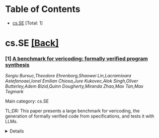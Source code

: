 <div id=toc></div>

# Table of Contents

- [cs.SE](#cs.SE) [Total: 1]


<div id='cs.SE'></div>

# cs.SE [[Back]](#toc)

### [1] [A benchmark for vericoding: formally verified program synthesis](https://arxiv.org/abs/2509.22908)
*Sergiu Bursuc,Theodore Ehrenborg,Shaowei Lin,Lacramioara Astefanoaei,Ionel Emilian Chiosa,Jure Kukovec,Alok Singh,Oliver Butterley,Adem Bizid,Quinn Dougherty,Miranda Zhao,Max Tan,Max Tegmark*

Main category: cs.SE

TL;DR: This paper presents a large benchmark for vericoding, the generation of formally verified code from specifications, and tests it with LLMs.


<details>
  <summary>Details</summary>
Motivation: The motivation arises from the need for more reliable code generation by moving from vibe coding (with potential bugs) to vericoding with formal verification.

Method: The authors compiled a benchmark of 12,504 formal specifications across three languages (Dafny, Verus/Rust, Lean) and used off-the-shelf LLMs to generate verified code from them.

Result: LLMs achieved 82% success in Dafny, 44% in Verus/Rust, and 27% in Lean. Adding natural-language descriptions doesn't notably enhance performance. Dafny verification improved from 68% to 96% over a year.

Conclusion: A large and diverse vericoding benchmark was created and tested; LLMs show best performance on Dafny. There is room for improvement as lower rates persist in other languages.

Abstract: We present and test the largest benchmark for vericoding, LLM-generation of
formally verified code from formal specifications - in contrast to vibe coding,
which generates potentially buggy code from a natural language description. Our
benchmark contains 12,504 formal specifications, with 3,029 in Dafny, 2,334 in
Verus/Rust and 7,141 in Lean. Of these, 6,174 are new unseen problems. We find
vericoding success rates of 27% in Lean, 44% in Verus/Rust and 82% in Dafny
using off-the-shelf LLMs. Adding natural-language descriptions does not
significantly improve performance. We also find that LLM progress has improved
progress on pure Dafny verification from 68% to 96% over the past year. The
benchmark and vericoding results are shared at
https://github.com/Beneficial-AI-Foundation/vericoding-benchmark

</details>

